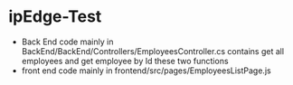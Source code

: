 # ipEdge-Test
- Back End code mainly in BackEnd/BackEnd/Controllers/EmployeesController.cs contains get all employees and get employee by Id these two functions
- front end code mainly in frontend/src/pages/EmployeesListPage.js 

 
